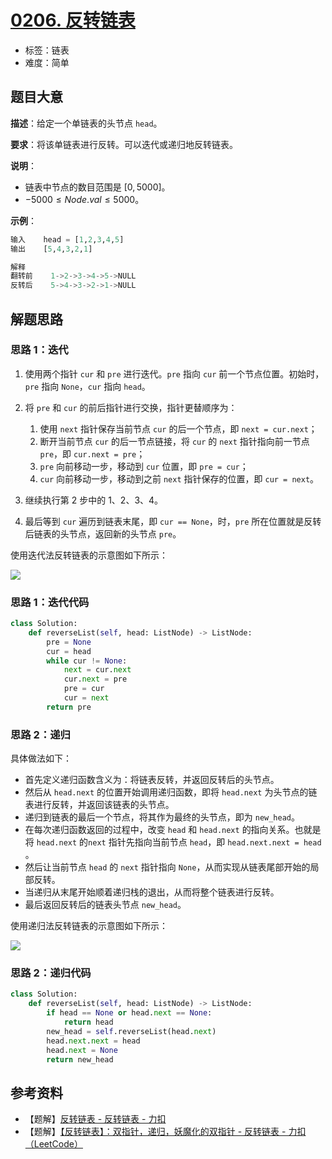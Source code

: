 # [0206. 反转链表](https://leetcode.cn/problems/reverse-linked-list/)

- 标签：链表
- 难度：简单

## 题目大意

**描述**：给定一个单链表的头节点 `head`。

**要求**：将该单链表进行反转。可以迭代或递归地反转链表。

**说明**：

- 链表中节点的数目范围是 $[0, 5000]$。
- $-5000 \le Node.val \le 5000$。

**示例**：

```Python
输入    head = [1,2,3,4,5]
输出    [5,4,3,2,1]

解释
翻转前    1->2->3->4->5->NULL
反转后    5->4->3->2->1->NULL
```

## 解题思路

### 思路 1：迭代

1. 使用两个指针 `cur` 和 `pre` 进行迭代。`pre` 指向 `cur` 前一个节点位置。初始时，`pre` 指向 `None`，`cur` 指向 `head`。

2. 将 `pre` 和 `cur` 的前后指针进行交换，指针更替顺序为：
   1. 使用 `next` 指针保存当前节点 `cur` 的后一个节点，即 `next = cur.next`；
   2. 断开当前节点 `cur` 的后一节点链接，将 `cur` 的 `next` 指针指向前一节点 `pre`，即 `cur.next = pre`；
   3. `pre` 向前移动一步，移动到 `cur` 位置，即 `pre = cur`；
   4. `cur` 向前移动一步，移动到之前 `next` 指针保存的位置，即 `cur = next`。
3. 继续执行第 2 步中的 1、2、3、4。
4. 最后等到 `cur` 遍历到链表末尾，即 `cur == None`，时，`pre` 所在位置就是反转后链表的头节点，返回新的头节点 `pre`。

使用迭代法反转链表的示意图如下所示：

![](https://qcdn.itcharge.cn/images/20220111133639.png)

### 思路 1：迭代代码

```Python
class Solution:
    def reverseList(self, head: ListNode) -> ListNode:
        pre = None
        cur = head
        while cur != None:
            next = cur.next
            cur.next = pre
            pre = cur
            cur = next
        return pre
```

### 思路 2：递归

具体做法如下：

- 首先定义递归函数含义为：将链表反转，并返回反转后的头节点。
- 然后从 `head.next` 的位置开始调用递归函数，即将 `head.next` 为头节点的链表进行反转，并返回该链表的头节点。
- 递归到链表的最后一个节点，将其作为最终的头节点，即为 `new_head`。
- 在每次递归函数返回的过程中，改变 `head` 和 `head.next` 的指向关系。也就是将 `head.next` 的`next` 指针先指向当前节点 `head`，即 `head.next.next = head `。
- 然后让当前节点 `head` 的 `next` 指针指向 `None`，从而实现从链表尾部开始的局部反转。
- 当递归从末尾开始顺着递归栈的退出，从而将整个链表进行反转。
- 最后返回反转后的链表头节点 `new_head`。

使用递归法反转链表的示意图如下所示：

![](https://qcdn.itcharge.cn/images/20220111134246.png)

### 思路 2：递归代码

```Python
class Solution:
    def reverseList(self, head: ListNode) -> ListNode:
        if head == None or head.next == None:
            return head
        new_head = self.reverseList(head.next)
        head.next.next = head
        head.next = None
        return new_head
```

## 参考资料

- 【题解】[反转链表 - 反转链表 - 力扣](https://leetcode.cn/problems/reverse-linked-list/solution/fan-zhuan-lian-biao-by-leetcode-solution-d1k2/)
- 【题解】[【反转链表】：双指针，递归，妖魔化的双指针 - 反转链表 - 力扣（LeetCode）](https://leetcode.cn/problems/reverse-linked-list/solution/fan-zhuan-lian-biao-shuang-zhi-zhen-di-gui-yao-mo-/)
